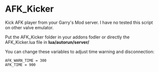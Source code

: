 # AFK_Kicker
Kick AFK player from your Garry's Mod server.
I have no tested this script on other valve emulator.

Put the AFK_Kicker folder in your addons fodler or directly the AFK_Kicker.lua file in **lua/autorun/server/**

You can change these variables to adjust time warning and disconnection:
```
AFK_WARN_TIME = 300
AFK_TIME = 900
```

